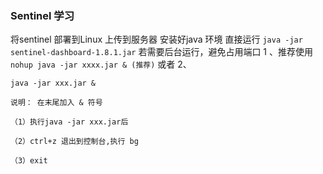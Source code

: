 ### Sentinel 学习
将sentinel 部署到Linux 上传到服务器 安装好java 环境 直接运行 `java -jar sentinel-dashboard-1.8.1.jar` 若需要后台运行，避免占用端口 
1 、推荐使用 `nohup java -jar xxxx.jar & (推荐)` 或者 
2、
```
java -jar xxx.jar &

说明： 在末尾加入 & 符号

（1）执行java -jar xxx.jar后

（2）ctrl+z 退出到控制台,执行 bg

（3）exit
```